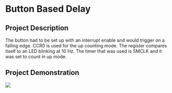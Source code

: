 # Button Based Delay

## Project Description
The button had to be set up with an interrupt enable and would trigger on a falling edge.  CCR0 is used for the up counting mode.  The register compares itself to an LED blinking at 10 Hz.  The timer that was used is SMCLK and it was set to count in up mode.

## Project Demonstration
![](https://media.giphy.com/media/3ohhwCJWtjgfHUuALu/giphy.gif)
